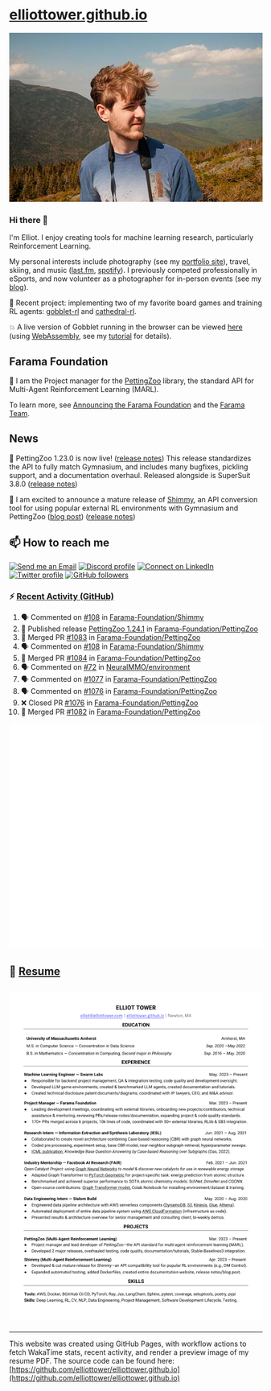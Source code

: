 # [elliottower.github.io](https://github.com/elliottower/elliottower.github.io)

[![A wild Elliot on Mt Washington](https://raw.githubusercontent.com/elliottower/elliottower.github.io/main/src/jpg/DSCF7539-600px.jpg?raw=true)](https://raw.githubusercontent.com/elliottower/elliottower.github.io/main/src/jpg/DSCF7539.jpg?raw=true)

### Hi there 👋

I'm Elliot. I enjoy creating tools for machine learning research, particularly Reinforcement Learning.

My personal interests include photography (see my [portfolio site](https://www.elliottower.com/)), travel, skiing, and music ([last.fm](https://www.last.fm/user/ajsdlfkwer), [spotify](https://open.spotify.com/user/12132818380)). I previously competed professionally in eSports, and now volunteer as a photographer for in-person events (see my [blog](https://www.elliottower.com/stories/?category=events)).

🤖 Recent project: implementing two of my favorite board games and training RL agents: [gobblet-rl](https://github.com/elliottower/gobblet-rl) and [cathedral-rl](https://github.com/elliottower/cathedral-rl). 

💥 A live version of Gobblet running in the browser can be viewed [here](https://elliottower.github.io/gobblet-rl/) (using [WebAssembly](https://webassembly.org/), see my [tutorial](https://github.com/elliottower/gobblet-rl/blob/main/tutorials/WebAssembly/web_assembly.md) for details).

## Farama Foundation

🚀 I am the Project manager for the [PettingZoo](https://github.com/Farama-Foundation/PettingZoo) library, the standard API for Multi-Agent Reinforcement Learning (MARL). 

To learn more, see [Announcing the Farama Foundation](https://farama.org/Announcing-The-Farama-Foundation) and the [Farama Team](https://farama.org/team).

## News

🎉 PettingZoo 1.23.0 is now live! ([release notes](https://github.com/Farama-Foundation/PettingZoo/releases/tag/1.23.0)) This release standardizes the API to fully match Gymnasium, and includes many bugfixes, pickling support, and a documentation overhaul. Released alongside is SuperSuit 3.8.0 ([release notes](https://github.com/Farama-Foundation/SuperSuit/releases/tag/3.8.0)) 

<!-- ![GitHub Release Date](https://img.shields.io/github/release-date/Farama-Foundation/PettingZoo) -->

🎉 I am excited to announce a mature release of [Shimmy](https://github.com/Farama-Foundation/Shimmy), an API conversion tool for using popular external RL environments with Gymnasium and PettingZoo ([blog post](https://farama.org/Announcing-Shimmy)) ([release notes](https://github.com/Farama-Foundation/Shimmy/releases/tag/v1.0.0)) 

## 📫 How to reach me

 [![Send me an Email](https://img.shields.io/badge/email-elliot%40elliottower.com-blue)](mailto:elliot@elliottower.com)
 [![Discord profile](https://img.shields.io/badge/Discord-7289DA?style=flat&logo=discord&logoColor=white)](https://discord.com/users/83091537923145728)
 [![Connect on LinkedIn](https://img.shields.io/badge/--linkedin?label=LinkedIn&logo=LinkedIn&style=social)](https://www.linkedin.com/in/elliot-tower)
 [![Twitter profile](https://img.shields.io/twitter/follow/elliottower?style=social)](https://twitter.com/ElliotTower/)
 [![GitHub followers](https://img.shields.io/github/followers/elliottower?style=social)](https://github.com/elliottower/)

### ⚡ [Recent Activity (GitHub)](https://github.com/elliottower)

<!--START_SECTION:activity-->
1. 🗣 Commented on [#108](https://github.com/Farama-Foundation/Shimmy/pull/108#issuecomment-1704626894) in [Farama-Foundation/Shimmy](https://github.com/Farama-Foundation/Shimmy)
2. 🚀 Published release [PettingZoo 1.24.1](https://github.com/Farama-Foundation/PettingZoo/releases/tag/1.24.1) in [Farama-Foundation/PettingZoo](https://github.com/Farama-Foundation/PettingZoo)
3. 🎉 Merged PR [#1083](https://github.com/Farama-Foundation/PettingZoo/pull/1083) in [Farama-Foundation/PettingZoo](https://github.com/Farama-Foundation/PettingZoo)
4. 🗣 Commented on [#108](https://github.com/Farama-Foundation/Shimmy/pull/108#issuecomment-1704602221) in [Farama-Foundation/Shimmy](https://github.com/Farama-Foundation/Shimmy)
5. 🎉 Merged PR [#1084](https://github.com/Farama-Foundation/PettingZoo/pull/1084) in [Farama-Foundation/PettingZoo](https://github.com/Farama-Foundation/PettingZoo)
6. 🗣 Commented on [#72](https://github.com/NeuralMMO/environment/issues/72#issuecomment-1704592754) in [NeuralMMO/environment](https://github.com/NeuralMMO/environment)
7. 🗣 Commented on [#1077](https://github.com/Farama-Foundation/PettingZoo/pull/1077#issuecomment-1703898590) in [Farama-Foundation/PettingZoo](https://github.com/Farama-Foundation/PettingZoo)
8. 🗣 Commented on [#1076](https://github.com/Farama-Foundation/PettingZoo/pull/1076#issuecomment-1703376920) in [Farama-Foundation/PettingZoo](https://github.com/Farama-Foundation/PettingZoo)
9. ❌ Closed PR [#1076](https://github.com/Farama-Foundation/PettingZoo/pull/1076) in [Farama-Foundation/PettingZoo](https://github.com/Farama-Foundation/PettingZoo)
10. 🎉 Merged PR [#1082](https://github.com/Farama-Foundation/PettingZoo/pull/1082) in [Farama-Foundation/PettingZoo](https://github.com/Farama-Foundation/PettingZoo)
<!--END_SECTION:activity-->


<picture>
  <a href="https://metrics.lecoq.io/insights?user=elliottower">
   <img src="/github-metrics.svg" alt="Metrics">
  </a>
</picture>

## 📄 [Resume](https://elliottower.github.io/src/pdf/resume.pdf)

<!-- PDF-TO-MARKDOWN:START -->
![Page 1](src/png/page1.png "Page 1")
---
<!-- PDF-TO-MARKDOWN:END -->

----

This website was created using GitHub Pages, with workflow actions to fetch WakaTime stats, recent activity, and render a preview image of my resume PDF. The source code can be found here: [https://github.com/elliottower/elliottower.github.io](https://github.com/elliottower/elliottower.github.io)
